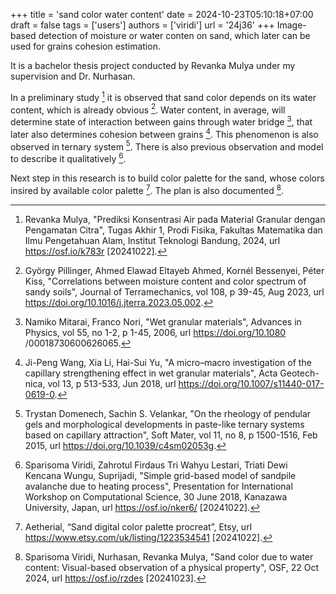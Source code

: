 +++
title = 'sand color water content'
date = 2024-10-23T05:10:18+07:00
draft = false
tags = ['users']
authors = ['viridi']
url = '24j36'
+++
Image-based detection of moisture or water conten on sand, which later can be used for grains cohesion estimation.

<!--more-->

It is a bachelor thesis project conducted by Revanka Mulya under my supervision and Dr. Nurhasan.

In a preliminary study [^mulya_2024] it is observed that sand color depends on its water content, which is already obvious [^pillinger_2023]. Water content, in average, will determine state of interaction between gains through water bridge [^mitarai_2006], that later also determines cohesion between grains [^wang_2018]. This phenomenon is also observed in ternary system [^domenech_2015]. There is also previous observation and model to describe it qualitatively [^viridi_2018].

Next step in this research is to build color palette for the sand, whose colors insired by available color palette [^aetherial_2024]. The plan is also documented [^viridi_2024].


[^aetherial_2024]: Aetherial, “Sand digital color palette procreat”, Etsy, url https://www.etsy.com/uk/listing/1223534541 [20241022].
[^domenech_2015]: Trystan Domenech, Sachin S. Velankar, "On the rheology of pendular gels and morphological developments in paste-like ternary systems based on capillary attraction", Soft Mater, vol 11, no 8, p 1500-1516, Feb 2015, url https://doi.org/10.1039/c4sm02053g.
[^mitarai_2006]: Namiko Mitarai, Franco Nori, "Wet granular materials", Advances in Physics, vol 55, no 1-2, p 1-45, 2006, url https://doi.org/10.1080 /00018730600626065.
[^mulya_2024]: Revanka Mulya, "Prediksi Konsentrasi Air pada Material Granular dengan Pengamatan Citra", Tugas Akhir 1, Prodi Fisika, Fakultas Matematika dan Ilmu Pengetahuan Alam, Institut Teknologi Bandung, 2024, url https://osf.io/k783r [20241022].
[^pillinger_2023]: György Pillinger, Ahmed Elawad Eltayeb Ahmed, Kornél Bessenyei, Péter Kiss, "Correlations between moisture content and color spectrum of sandy soils", Journal of Terramechanics, vol 108, p 39-45, Aug 2023, url https://doi.org/10.1016/j.jterra.2023.05.002.
[^viridi_2018]: Sparisoma Viridi, Zahrotul Firdaus Tri Wahyu Lestari, Triati Dewi Kencana Wungu, Suprijadi, "Simple grid-based model of sandpile avalanche due to heating process", Presentation for International Workshop on Computational Science, 30 June 2018, Kanazawa University, Japan, url https://osf.io/nker6/ [20241022].
[^viridi_2024]: Sparisoma Viridi, Nurhasan, Revanka Mulya, "Sand color due to water content: Visual-based observation of a physical property", OSF, 22 Oct 2024, url https://osf.io/rzdes [20241023].
[^wang_2018]: Ji-Peng Wang, Xia Li, Hai-Sui Yu, "A micro–macro investigation of the capillary strengthening effect in wet granular materials", Acta Geotech-nica, vol 13, p 513-533, Jun 2018, url https://doi.org/10.1007/s11440-017-0619-0.

